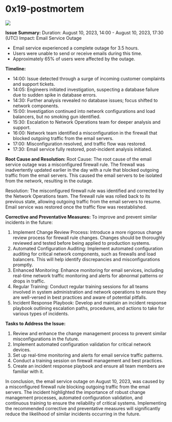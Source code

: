<h1>0x19-postmortem</h1>

<img src ="https://s3.amazonaws.com/intranet-projects-files/holbertonschool-sysadmin_devops/294/pQ9YzVY.gif">

**Issue Summary:**
Duration: August 10, 2023, 14:00 - August 10, 2023, 17:30 (UTC)
Impact: Email Service Outage
- Email service experienced a complete outage for 3.5 hours.
- Users were unable to send or receive emails during this time.
- Approximately 65% of users were affected by the outage.

**Timeline:**
- 14:00: Issue detected through a surge of incoming customer complaints and support tickets.
- 14:05: Engineers initiated investigation, suspecting a database failure due to sudden spike in database errors.
- 14:30: Further analysis revealed no database issues; focus shifted to network components.
- 15:00: Investigation continued into network configurations and load balancers, but no smoking gun identified.
- 15:30: Escalation to Network Operations team for deeper analysis and support.
- 16:00: Network team identified a misconfiguration in the firewall that blocked outgoing traffic from the email servers.
- 17:00: Misconfiguration resolved, and traffic flow was restored.
- 17:30: Email service fully restored, post-incident analysis initiated.

**Root Cause and Resolution:**
Root Cause:
The root cause of the email service outage was a misconfigured firewall rule. The firewall was inadvertently updated earlier in the day with a rule that blocked outgoing traffic from the email servers. This caused the email servers to be isolated from the network, resulting in the outage.

Resolution:
The misconfigured firewall rule was identified and corrected by the Network Operations team. The firewall rule was rolled back to its previous state, allowing outgoing traffic from the email servers to resume. Email service was restored once the traffic flow was reestablished.

**Corrective and Preventative Measures:**
To improve and prevent similar incidents in the future:
1. Implement Change Review Process: Introduce a more rigorous change review process for firewall rule changes. Changes should be thoroughly reviewed and tested before being applied to production systems.
2. Automated Configuration Auditing: Implement automated configuration auditing for critical network components, such as firewalls and load balancers. This will help identify discrepancies and misconfigurations promptly.
3. Enhanced Monitoring: Enhance monitoring for email services, including real-time network traffic monitoring and alerts for abnormal patterns or drops in traffic.
4. Regular Training: Conduct regular training sessions for all teams involved in system administration and network operations to ensure they are well-versed in best practices and aware of potential pitfalls.
5. Incident Response Playbook: Develop and maintain an incident response playbook outlining escalation paths, procedures, and actions to take for various types of incidents.

**Tasks to Address the Issue:**
1. Review and enhance the change management process to prevent similar misconfigurations in the future.
2. Implement automated configuration validation for critical network devices.
3. Set up real-time monitoring and alerts for email service traffic patterns.
4. Conduct a training session on firewall management and best practices.
5. Create an incident response playbook and ensure all team members are familiar with it.

In conclusion, the email service outage on August 10, 2023, was caused by a misconfigured firewall rule blocking outgoing traffic from the email servers. The incident highlighted the importance of robust change management processes, automated configuration validation, and continuous training to ensure the reliability of critical systems. Implementing the recommended corrective and preventative measures will significantly reduce the likelihood of similar incidents occurring in the future.
